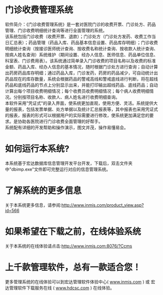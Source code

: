 # 门诊收费管理系统

 软件简介：《门诊收费管理系统》是一套对医院门诊的收费开票、门诊处方、药品管理、门诊收费明细统计查询等进行全面管理的系统。  
 该系统包括门诊收费（收费开票、退款）；门诊处方（门诊处方发药、收费工作当日汇总表）；药品管理（药品入库、药品基本信息设置、药品库存明细）；门诊收费明细统计查询（按接诊医师统计查询、按收费名称统计查询、按收款人统计查询、按病人姓名查询）系统维护（期间设置、经办人信息、医师信息、药品单位信息、科室表、门诊费用表）。该系统通过简单录入门诊收费的项目名称以及收费的标准金额、药品入库、经办人信息的基本情况，随时根据门诊处方进行查询；自动计算出药房药品库存明细；通过药品入库，门诊发药，药房的药品减少，可自动统计出药品现在的库存数量，系统会根据药品的警戒高线和警戒底线进行判断，将在超线药品和底线药品的节点上分别显示出来，并能打印输出超线药品、底线药品；自动计算出每个项目收费明细情况；每个收费员收费明细情况；每个病人收费明细情况。分别按项目名称、收款人、病人姓名进行收费明细查询。  
 本软件采用"凭证式"的录入界面，使系统更加直观，使用方便、灵活。系统提供大量的报表，包括发票单据、处方单据以及统计汇总报表等，其中报表也采用凭证式的报表，报表的形式可以根据用户的实际需要进行修改，使系统更加满足您的要求。是协助各医院进行门诊收费全面管理的好帮手。  
 系统配有详细的开发帮助和操作演示，图文并茂，操作易懂易会。

# 如何运行本系统?

本系统基于宏达数据库信息管理开发平台开发，下载后，双击文件夹中"dbimp.exe"文件即可完整运行对应的信息管理系统。

# 了解系统的更多信息

关于本系统更多信息，请参阅:http://www.inmis.com/product_view.asp?id=566

# 如果希望在下载之前，在线体验系统

关于本系统的在线体验请点击:http://www.inmis.com:8076/?Ccms

# 上千款管理软件，总有一款适合您！

更多管理系统的在线体验可以到宏达管理软件体验中心( www.inmis.com ) 或 宏达管理软件下载服务在线 ( www.hdcsc.com ) 在线体验。

